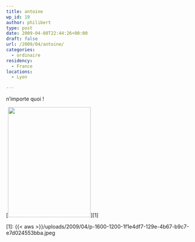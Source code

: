 ```yaml
---
title: antoine
wp_id: 19
author: philibert
type: post
date: 2009-04-08T22:44:26+00:00
draft: false
url: /2009/04/antoine/
categories:
  - ordinaire
residency:
  - France
locations:
  - Lyon

---
```

n&rsquo;importe quoi !

[<img src="{{< aws >}}/uploads/2009/04/p-1600-1200-1f1e4df7-129e-4b67-b9c7-e7d024553bba.jpeg" alt="" width="225" height="300" class="alignnone size-full wp-image-364" />][1]

 [1]: {{< aws >}}/uploads/2009/04/p-1600-1200-1f1e4df7-129e-4b67-b9c7-e7d024553bba.jpeg